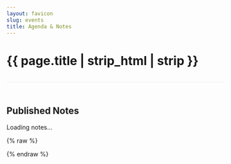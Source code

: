 ```yaml
---
layout: favicon
slug: events
title: Agenda & Notes
---
```


<style>
  .notes-section {
    margin-top: 2rem;
    padding-top: 1.5rem;
    border-top: 1px solid #eee;
  }
  @media (prefers-color-scheme: dark) {
    .notes-section {
      border-top-color: #333;
    }
  }
  .notes-list {
    list-style: none;
    padding-left: 0;
  }
  .note-item {
    padding: 0.75rem;
    border-bottom: 1px solid #eee;
  }
  @media (prefers-color-scheme: dark) {
    .note-item {
      border-bottom-color: #333;
    }
  }
  .note-item:last-child {
    border-bottom: none;
  }
  .note-text {
    display: block;
    font-size: 1.1rem;
  }
  .note-meta {
    display: block;
    font-size: 0.85rem;
    color: #888;
    margin-top: 0.25rem;
  }
</style>

<h1 class="post-title">{{ page.title | strip_html | strip }}</h1>

<div id="calendar"></div>

<div class="notes-section">
  <h2>Published Notes</h2>
  <div id="notes-container">
    <p>Loading notes...</p>
  </div>
</div>

{% raw %}
<script src="/assets/js/vendor/fullcalendar/index.global.min.js"></script>

<script>
  document.addEventListener('DOMContentLoaded', function() {
    const calendarEl = document.getElementById('calendar');
    const notesContainer = document.getElementById('notes-container');

    fetch('/assets/data/published_content.json')
      .then(response => {
        if (!response.ok) {
          throw new Error(`Network response was not ok: ${response.statusText}`);
        }
        return response.json();
      })
      .then(data => {
        // Render the FullCalendar with events data
        const calendar = new FullCalendar.Calendar(calendarEl, {
          initialView: 'listMonth',
          events: data.events || [], // Use events array
          headerToolbar: {
            left: 'prev,next today',
            center: 'title',
            right: 'listMonth,dayGridMonth,timeGridWeek'
          },
          navLinks: true,
          dayMaxEvents: true,
        });
        calendar.render();

        // Render the published notes
        const notes = data.notes || [];
        if (notes.length > 0) {
          notesContainer.innerHTML = ''; // Clear "Loading..." message
          const notesList = document.createElement('ul');
          notesList.className = 'notes-list';
          notes.forEach(note => {
            const item = document.createElement('li');
            item.className = 'note-item';

            const textSpan = document.createElement('span');
            textSpan.className = 'note-text';
            textSpan.textContent = note.text;

            const metaSpan = document.createElement('span');
            metaSpan.className = 'note-meta';
            const updatedDate = new Date(note.updated_at);
            metaSpan.textContent = `Published on: ${updatedDate.toLocaleDateString()}`;

            item.appendChild(textSpan);
            item.appendChild(metaSpan);
            notesList.appendChild(item);
          });
          notesContainer.appendChild(notesList);
        } else {
          notesContainer.innerHTML = '<p>No notes have been published yet.</p>';
        }
      })
      .catch(error => {
        console.error('Error loading content:', error);
        calendarEl.innerHTML = '<p style="color:red;">Could not load calendar events.</p>';
        notesContainer.innerHTML = '<p style="color:red;">Could not load published notes.</p>';
      });
  });
</script>
{% endraw %}
